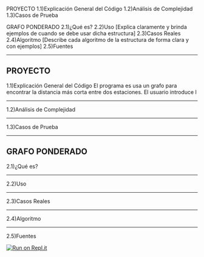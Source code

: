 PROYECTO
1.1)Explicación General del Código
1.2)Análisis de Complejidad
1.3)Casos de Prueba

GRAFO PONDERADO
2.1)¿Qué es?
2.2)Uso  [Explica claramente y brinda ejemplos de cuando se debe usar dicha estructura]
2.3)Casos Reales 
2.4)Algoritmo [Describe cada algoritmo de la estructura de forma clara y con ejemplos]
2.5)Fuentes

-----------------------------------------
PROYECTO
-----------------------------------------
1.1)Explicación General del Código
El programa es usa un grafo para encontrar la distancia más corta entre dos estaciones. El usuario introduce l




-----------------------------------------
1.2)Análisis de Complejidad



-----------------------------------------
1.3)Casos de Prueba







-----------------------------------------
GRAFO PONDERADO
-----------------------------------------
2.1)¿Qué es?




-----------------------------------------
2.2)Uso



-----------------------------------------
2.3)Casos Reales





-----------------------------------------
2.4)Algoritmo



-----------------------------------------
2.5)Fuentes








[![Run on Repl.it](https://repl.it/badge/github/Javier-P-C/ProyectoEstructuraGrafoPonderado)](https://repl.it/github/Javier-P-C/ProyectoEstructuraGrafoPonderado)
